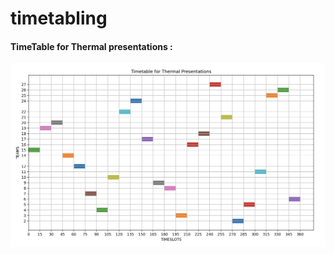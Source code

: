 # timetabling


#### TimeTable for Thermal presentations :
 
![Thermal Slot](./images/initial_model_ganttChart.png)
